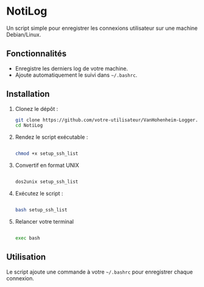 # NotiLog

Un script simple pour enregistrer les connexions utilisateur sur une machine Debian/Linux.

## Fonctionnalités

- Enregistre les derniers log de votre machine.
- Ajoute automatiquement le suivi dans `~/.bashrc`.

## Installation

1. Clonez le dépôt :

  
     ```bash
     git clone https://github.com/votre-utilisateur/VanHohenheim-Logger.git
     cd NotiLog

     ```

2. Rendez le script exécutable :

      ```bash
      
      chmod +x setup_ssh_list
      
      ```


3. Convertif en format UNIX

      ```bash

      dos2unix setup_ssh_list

      ``` 

4. Exécutez le script :
  
      ```bash
      
      bash setup_ssh_list
      
      ```
      
5. Relancer votre terminal

     ```bash
     
     exec bash

     ```

## Utilisation

Le script ajoute une commande à votre `~/.bashrc` pour enregistrer chaque connexion.
